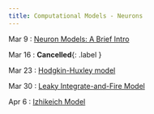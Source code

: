 ```yaml
---
title: Computational Models - Neurons
---
```


Mar 9
: [Neuron Models: A Brief Intro](#)

Mar 16
: **Cancelled**{: .label }

Mar 23
: [Hodgkin-Huxley model](#)

Mar 30
: [Leaky Integrate-and-Fire Model](#)

Apr 6
: [Izhikeich Model](#)


<!--
Oct 5
: [Linked Lists & Encapsulation](#)
  : [3.1](#), [2.2](#), [2.3](#)

Oct 6
: **Section**{: .label .label-purple }[Linked Lists](#)
  : [Solution](#)

Oct 7
: [Resizing Arrays](#)
  : [2.4](#), [2.5](#)

Oct 8
: **Lab**{: .label .label-purple } [Resizing Arrays](#)

Oct 9
: [Runtime Analysis](#)
  : [8.1](#), [8.2](#), [8.3](#), [8.4](#)
: **HW 2 due**{: .label .label-red }

-->
